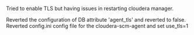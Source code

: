 Tried to enable TLS but having issues in restarting cloudera manager.

Reverted the configuration of DB attribute 'agent_tls' and reverted to false.
Reverted config.ini config file for the cloudera-scm-agent and set use_tls=1
